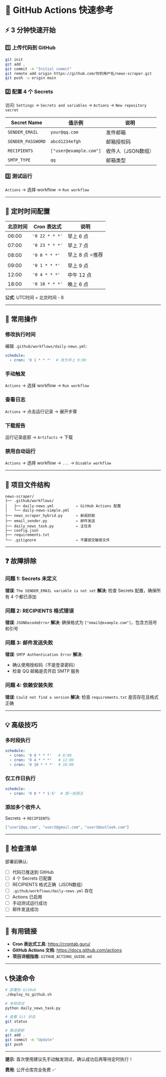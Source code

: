 # 🚀 GitHub Actions 快速参考

## ⚡ 3 分钟快速开始

### 1️⃣ 上传代码到 GitHub
```bash
git init
git add .
git commit -m "Initial commit"
git remote add origin https://github.com/你的用户名/news-scraper.git
git push -u origin main
```

### 2️⃣ 配置 4 个 Secrets
访问: `Settings` → `Secrets and variables` → `Actions` → `New repository secret`

| Secret Name | 值示例 | 说明 |
|-------------|--------|------|
| `SENDER_EMAIL` | `your@qq.com` | 发件邮箱 |
| `SENDER_PASSWORD` | `abcd1234efgh` | 邮箱授权码 |
| `RECIPIENTS` | `["user@example.com"]` | 收件人（JSON数组） |
| `SMTP_TYPE` | `qq` | 邮箱类型 |

### 3️⃣ 测试运行
`Actions` → 选择 workflow → `Run workflow`

---

## 📅 定时时间配置

| 北京时间 | Cron 表达式 | 说明 |
|---------|------------|------|
| 06:00 | `'0 22 * * *'` | 早上 6 点 |
| 07:00 | `'0 23 * * *'` | 早上 7 点 |
| 08:00 | `'0 0 * * *'` | 早上 8 点 ⭐推荐 |
| 09:00 | `'0 1 * * *'` | 早上 9 点 |
| 12:00 | `'0 4 * * *'` | 中午 12 点 |
| 18:00 | `'0 10 * * *'` | 晚上 6 点 |

**公式**: UTC时间 = 北京时间 - 8

---

## 🔧 常用操作

### 修改执行时间
编辑 `.github/workflows/daily-news.yml`:
```yaml
schedule:
  - cron: '0 1 * * *'  # 改为早上 9:00
```

### 手动触发
`Actions` → 选择 workflow → `Run workflow`

### 查看日志
`Actions` → 点击运行记录 → 展开步骤

### 下载报告
运行记录底部 → `Artifacts` → 下载

### 禁用自动运行
`Actions` → 选择 workflow → `...` → `Disable workflow`

---

## 📁 项目文件结构

```
news-scraper/
├── .github/workflows/
│   ├── daily-news.yml          ← GitHub Actions 配置
│   └── daily-news-simple.yml
├── news_scraper_hybrid.py      ← 新闻抓取
├── email_sender.py             ← 邮件发送
├── daily_news_task.py          ← 主任务
├── config.json
├── requirements.txt
└── .gitignore                  ← 不要提交敏感文件
```

---

## ❓ 故障排除

### 问题 1: Secrets 未定义
**错误**: `The SENDER_EMAIL variable is not set`
**解决**: 检查 Secrets 配置，确保所有 4 个都已添加

### 问题 2: RECIPIENTS 格式错误
**错误**: `JSONDecodeError`
**解决**: 确保格式为 `["email@example.com"]`，包含方括号和引号

### 问题 3: 邮件发送失败
**错误**: `SMTP Authentication Error`
**解决**: 
- 确认使用授权码（不是登录密码）
- 检查 QQ 邮箱是否开启 SMTP 服务

### 问题 4: 依赖安装失败
**错误**: `Could not find a version`
**解决**: 检查 `requirements.txt` 是否存在且格式正确

---

## 💡 高级技巧

### 多时段执行
```yaml
schedule:
  - cron: '0 0 * * *'   # 8:00
  - cron: '0 4 * * *'   # 12:00
  - cron: '0 10 * * *'  # 18:00
```

### 仅工作日执行
```yaml
schedule:
  - cron: '0 0 * * 1-5'  # 周一到周五
```

### 添加多个收件人
Secrets → `RECIPIENTS`:
```json
["user1@qq.com", "user2@gmail.com", "user3@outlook.com"]
```

---

## 🎯 检查清单

部署前确认:
- [ ] 代码已推送到 GitHub
- [ ] 4 个 Secrets 已配置
- [ ] RECIPIENTS 格式正确（JSON数组）
- [ ] `.github/workflows/daily-news.yml` 存在
- [ ] Actions 已启用
- [ ] 手动测试运行成功
- [ ] 邮件发送成功

---

## 🔗 有用链接

- **Cron 表达式工具**: https://crontab.guru/
- **GitHub Actions 文档**: https://docs.github.com/actions
- **项目详细指南**: `GITHUB_ACTIONS_GUIDE.md`

---

## 📞 快速命令

```bash
# 部署到 GitHub
./deploy_to_github.sh

# 本地测试
python daily_news_task.py

# 查看 Git 状态
git status

# 推送更新
git add .
git commit -m "Update"
git push
```

---

**提示**: 首次使用建议先手动触发测试，确认成功后再等待定时执行！

**费用**: 公开仓库完全免费 ✅
